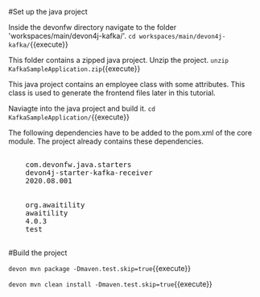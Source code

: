 #Set up the java project

Inside the devonfw directory navigate to the folder 'workspaces/main/devon4j-kafka/'.
`cd workspaces/main/devon4j-kafka/`{{execute}}

This folder contains a zipped java project. Unzip the project.
`unzip KafkaSampleApplication.zip`{{execute}}

This java project contains an employee class with some attributes. This class is used to generate the frontend files later in this tutorial.

Naviagte into the java project and build it.
`cd KafkaSampleApplication/`{{execute}}

The following dependencies have to be added to the pom.xml of the core module. The project already contains these dependencies.
<pre class="file">
<dependency>
	<groupId>com.devonfw.java.starters</groupId>
	<artifactId>devon4j-starter-kafka-receiver</artifactId>
	<version>2020.08.001</version>
</dependency>
<dependency>
    <groupId>org.awaitility</groupId>
	<artifactId>awaitility</artifactId>
	<version>4.0.3</version>
	<scope>test</scope>
</dependency>
</pre>

#Build the project

`devon mvn package -Dmaven.test.skip=true`{{execute}}

`devon mvn clean install -Dmaven.test.skip=true`{{execute}}